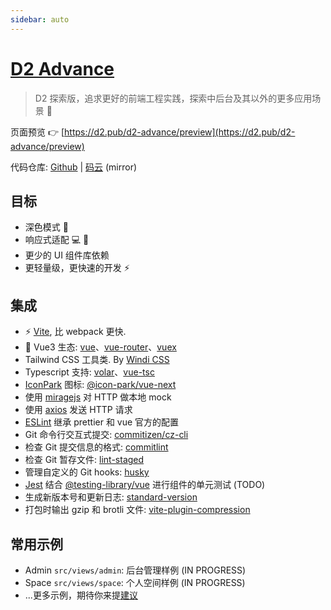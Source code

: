 ```yaml
---
sidebar: auto
---
```


# [D2 Advance](https://github.com/d2-projects/d2-advance)

> D2 探索版，追求更好的前端工程实践，探索中后台及其以外的更多应用场景 🧗

页面预览 👉 [https://d2.pub/d2-advance/preview](https://d2.pub/d2-advance/preview)
 
代码仓库: [Github](https://gitee.com/d2-projects/d2-advance) | [码云](https://gitee.com/d2-projects/d2-advance) (mirror)

## 目标

- 深色模式 🌛
- 响应式适配 💻 📱
- 更少的 UI 组件库依赖
- 更轻量级，更快速的开发 ⚡️

## 集成

-  ⚡️ [Vite](https://vitejs.dev/guide/), 比 webpack 更快.
- 🖖 Vue3 生态: [vue](https://v3.vuejs.org/)、[vue-router](https://next.router.vuejs.org/)、[vuex](https://vuex.vuejs.org/guide/)
- Tailwind CSS 工具类. By [Windi CSS](https://windicss.org/guide/features.html)
- Typescript 支持: [volar](https://github.com/johnsoncodehk/volar)、[vue-tsc](https://github.com/johnsoncodehk/vue-tsc)
- [IconPark](https://iconpark.bytedance.com/official) 图标: [@icon-park/vue-next](https://github.com/bytedance/IconPark/blob/master/packages/vue-next/README.md)
- 使用 [miragejs](https://miragejs.com/docs/main-concepts/route-handlers/) 对 HTTP 做本地 mock
- 使用 [axios](https://github.com/axios/axios) 发送 HTTP 请求
- [ESLint](https://eslint.org/) 继承 prettier 和 vue 官方的配置
- Git 命令行交互式提交: [commitizen/cz-cli](https://github.com/commitizen/cz-cli)
- 检查 Git 提交信息的格式: [commitlint](https://commitlint.js.org/)
- 检查 Git 暂存文件: [lint-staged](https://github.com/okonet/lint-staged)
- 管理自定义的 Git hooks: [husky](https://typicode.github.io/husky/#/)
- [Jest](https://jestjs.io/) 结合 [@testing-library/vue](https://github.com/testing-library/vue-testing-library) 进行组件的单元测试 (TODO)
- 生成新版本号和更新日志: [standard-version](https://github.com/conventional-changelog/standard-version)
- 打包时输出 gzip 和 brotli 文件: [vite-plugin-compression](https://github.com/anncwb/vite-plugin-compression)

## 常用示例

- Admin `src/views/admin`: 后台管理样例 (IN PROGRESS)
- Space `src/views/space`: 个人空间样例 (IN PROGRESS)
- ...更多示例，期待你来提[建议](https://github.com/d2-projects/d2-advance/issues/new)
